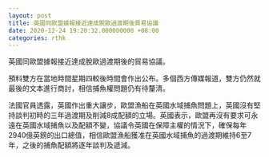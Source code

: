 ```yaml
---
layout: post
title: 英國同歐盟據報接近達成脫歐過渡期後貿易協議
date: 2020-12-24 19:20:32.000000000 +08:00
categories: rthk
---
```


英國同歐盟據報接近達成脫歐過渡期後的貿易協議。

預料雙方在當地時間星期四較後時間會作出公布。多個西方傳媒報道，雙方仍然就最後的文本進行商討，相信捕魚權問題仍有待釐清。

法國官員透露，英國作出重大讓步，歐盟漁船在英國水域捕魚問題上，英國沒有堅持談判初時的三年過渡期及削減8成配額的立場。英國表示，歐盟再沒有要求可永遠在英國水域捕魚以及配額不變，協議令英國在保障主權的情況下，確保每年2940億英鎊的出口總值，相信歐盟漁船獲准在英國水域捕魚的過渡期維持6至7年，之後的捕魚配額將逐年談判及遞減。
